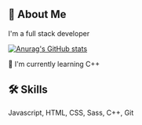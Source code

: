 ## 🚀 About Me
I'm a full stack developer

[![Anurag's GitHub stats](https://github-readme-stats.vercel.app/api?username=zyxrath)](https://github.com/anuraghazra/github-readme-stats)


🧠 I'm currently learning C++

## 🛠 Skills
Javascript, HTML, CSS, Sass, C++, Git
